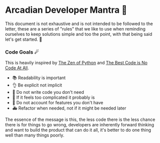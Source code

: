 # Arcadian Developer Mantra 📜
This document is not exhaustive and is not intended to be followed to the letter, these are a series of "rules" that we like to use when reminding ourselves to keep solutions simple and too the point, with that being said let's get started. 🚀

### Code Goals ☄

This is heavily inspired by [The Zen of Python](https://www.python.org/dev/peps/pep-0020/) and [The Best Code is No Code At All](https://blog.codinghorror.com/the-best-code-is-no-code-at-all/).

- 📚 Readability is important
- 👌 Be explicit not implicit
- 🛑 Do not write code you don't need
- 🤔 If it feels too complicated it probably is
- 💩 Do not account for features you don't have
- 🚑 Refactor when needed, not if it might be needed later

The essence of the message is this, the less code there is the less chance there is for things to go wrong, developers are inherently forward thinking and want to build the product that can do it all, it's better to do one thing well than many things poorly.

